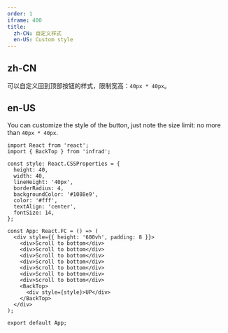```yaml
---
order: 1
iframe: 400
title:
  zh-CN: 自定义样式
  en-US: Custom style
---
```


## zh-CN

可以自定义回到顶部按钮的样式，限制宽高：`40px * 40px`。

## en-US

You can customize the style of the button, just note the size limit: no more than `40px * 40px`.

```tsx
import React from 'react';
import { BackTop } from 'infrad';

const style: React.CSSProperties = {
  height: 40,
  width: 40,
  lineHeight: '40px',
  borderRadius: 4,
  backgroundColor: '#1088e9',
  color: '#fff',
  textAlign: 'center',
  fontSize: 14,
};

const App: React.FC = () => (
  <div style={{ height: '600vh', padding: 8 }}>
    <div>Scroll to bottom</div>
    <div>Scroll to bottom</div>
    <div>Scroll to bottom</div>
    <div>Scroll to bottom</div>
    <div>Scroll to bottom</div>
    <div>Scroll to bottom</div>
    <div>Scroll to bottom</div>
    <BackTop>
      <div style={style}>UP</div>
    </BackTop>
  </div>
);

export default App;
```
